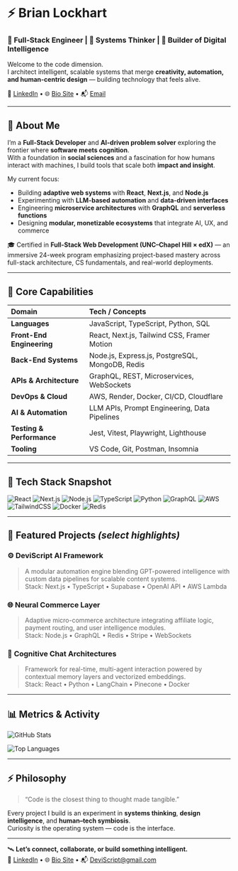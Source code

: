 # ⚡ Brian Lockhart  
### 🧠 Full-Stack Engineer | 🤖 Systems Thinker | 🌌 Builder of Digital Intelligence  

Welcome to the code dimension.  
I architect intelligent, scalable systems that merge **creativity, automation, and human-centric design** — building technology that feels alive.  

💼 [LinkedIn](https://www.linkedin.com/in/brianlockhart-deviscript/) • 🌐 [Bio Site](https://bio.site/brianlockhart) • 📬 [Email](mailto:DeviScript@gmail.com)

---

## 🧩 About Me  
I’m a **Full-Stack Developer** and **AI-driven problem solver** exploring the frontier where **software meets cognition**.  
With a foundation in **social sciences** and a fascination for how humans interact with machines, I build tools that scale both **impact and insight**.  

My current focus:  
- Building **adaptive web systems** with **React**, **Next.js**, and **Node.js**  
- Experimenting with **LLM-based automation** and **data-driven interfaces**  
- Engineering **microservice architectures** with **GraphQL** and **serverless functions**  
- Designing **modular, monetizable ecosystems** that integrate AI, UX, and commerce  

🎓 Certified in **Full-Stack Web Development (UNC–Chapel Hill × edX)** — an immersive 24-week program emphasizing project-based mastery across full-stack architecture, CS fundamentals, and real-world deployments.

---

## 🧠 Core Capabilities
| Domain | Tech / Concepts |
|:--|:--|
| **Languages** | JavaScript, TypeScript, Python, SQL |
| **Front-End Engineering** | React, Next.js, Tailwind CSS, Framer Motion |
| **Back-End Systems** | Node.js, Express.js, PostgreSQL, MongoDB, Redis |
| **APIs & Architecture** | GraphQL, REST, Microservices, WebSockets |
| **DevOps & Cloud** | AWS, Render, Docker, CI/CD, Cloudflare |
| **AI & Automation** | LLM APIs, Prompt Engineering, Data Pipelines |
| **Testing & Performance** | Jest, Vitest, Playwright, Lighthouse |
| **Tooling** | VS Code, Git, Postman, Insomnia |

---

## 🧮 Tech Stack Snapshot  
![React](https://img.shields.io/badge/React-0A74DA?logo=react&logoColor=white)
![Next.js](https://img.shields.io/badge/Next.js-000000?logo=nextdotjs&logoColor=white)
![Node.js](https://img.shields.io/badge/Node.js-3C873A?logo=nodedotjs&logoColor=white)
![TypeScript](https://img.shields.io/badge/TypeScript-007ACC?logo=typescript&logoColor=white)
![Python](https://img.shields.io/badge/Python-3670A0?logo=python&logoColor=white)
![GraphQL](https://img.shields.io/badge/GraphQL-E10098?logo=graphql&logoColor=white)
![AWS](https://img.shields.io/badge/AWS-232F3E?logo=amazonaws&logoColor=white)
![TailwindCSS](https://img.shields.io/badge/TailwindCSS-38B2AC?logo=tailwindcss&logoColor=white)
![Docker](https://img.shields.io/badge/Docker-0db7ed?logo=docker&logoColor=white)
![Redis](https://img.shields.io/badge/Redis-DC382D?logo=redis&logoColor=white)

---

## 🚀 Featured Projects *(select highlights)*  
### ⚙️ **DeviScript AI Framework**
> A modular automation engine blending GPT-powered intelligence with custom data pipelines for scalable content systems.  
Stack: Next.js • TypeScript • Supabase • OpenAI API • AWS Lambda  

### 🌐 **Neural Commerce Layer**
> Adaptive micro-commerce architecture integrating affiliate logic, payment routing, and user intelligence modules.  
Stack: Node.js • GraphQL • Redis • Stripe • WebSockets  

### 🧭 **Cognitive Chat Architectures**
> Framework for real-time, multi-agent interaction powered by contextual memory layers and vectorized embeddings.  
Stack: React • Python • LangChain • Pinecone • Docker  

---

## 📊 Metrics & Activity
<!--
If images fail to load, it’s usually a rate limit on the public instance.
Two fixes:
1) Confirm username matches your GitHub handle exactly: brianlockhart-deviscript
2) Self-host GitHub Readme Stats on Vercel (one-click) and replace the base URL below with your deployment URL.
-->

<!-- GitHub Readme Stats (primary) -->
![GitHub Stats](https://github-readme-stats.vercel.app/api?username=brianlockhart-deviscript&show_icons=true&include_all_commits=true&count_private=true&rank_icon=github&cache_seconds=86400&theme=radical)

<!-- Top Languages (use langs_count + card_width for stability) -->
![Top Languages](https://github-readme-stats.vercel.app/api/top-langs/?username=brianlockhart-deviscript&layout=compact&langs_count=10&card_width=360&cache_seconds=86400&theme=radical)

<!-- Optional lightweight badges that never break (leave commented or enable as fallback)
![Followers](https://img.shields.io/github/followers/brianlockhart-deviscript?style=flat&label=Followers)
![Profile Views](https://komarev.com/ghpvc/?username=brianlockhart-deviscript)
-->

---

## ⚡ Philosophy  
> “Code is the closest thing to thought made tangible.”  

Every project I build is an experiment in **systems thinking**, **design intelligence**, and **human–tech symbiosis**.  
Curiosity is the operating system — code is the interface.  

---

🛰 **Let’s connect, collaborate, or build something intelligent.**  
💼 [LinkedIn](https://www.linkedin.com/in/brianlockhart-deviscript/) • 🌐 [Bio Site](https://bio.site/brianlockhart) • 📬 [DeviScript@gmail.com](mailto:DeviScript@gmail.com)
